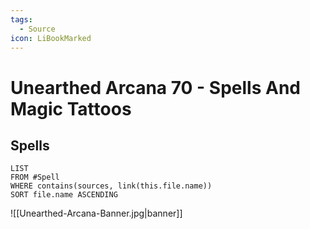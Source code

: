 ```yaml
---
tags:
  - Source
icon: LiBookMarked
---
```


# Unearthed Arcana 70 - Spells And Magic Tattoos

## Spells

```dataview
LIST
FROM #Spell
WHERE contains(sources, link(this.file.name))
SORT file.name ASCENDING
```

![[Unearthed-Arcana-Banner.jpg|banner]]
